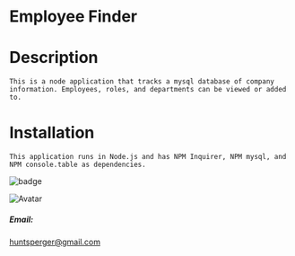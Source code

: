 # Employee Finder
    
# Description
    This is a node application that tracks a mysql database of company information. Employees, roles, and departments can be viewed or added to.     


    
# Installation
    This application runs in Node.js and has NPM Inquirer, NPM mysql, and NPM console.table as dependencies.


![badge](https://img.shields.io/badge/AWESOME-BADGE-brightgreen)
    
    


![Avatar](https://avatars3.githubusercontent.com/u/52931590?v=4)

##### Email: 
huntsperger@gmail.com

